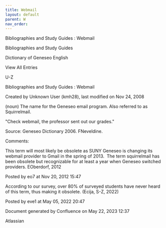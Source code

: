 ```yaml
---
title: Webmail
layout: default
parent: W
nav_order:
---
```


Bibliographies and Study Guides : Webmail

Bibliographies and Study Guides

Dictionary of Geneseo English

View All Entries

U-Z

Bibliographies and Study Guides : Webmail

Created by  Unknown User (kmh28), last modified on Nov 24, 2008

(noun) The name for the Geneseo email program. Also referred to as Squirrelmail.

&quot;Check webmail, the professor sent out our grades.&quot;

Source: Geneseo Dictionary 2006. FNeveldine. 

Comments:

This term will most likely be obsolete as SUNY Geneseo is changing its webmail provider to Gmail in the spring of 2013.  The term squirrelmail has been obsolete but recognizable for at least a year when Geneseo switched providers. EOberdorf, 2012

Posted by eo7 at Nov 20, 2012 15:47

According to our survey, over 80% of surveyed students have never heard of this term, thus making it obsolete. (Ecija, S-Z, 2022)

Posted by eve1 at May 05, 2022 20:47

Document generated by Confluence on May 22, 2023 12:37

Atlassian
